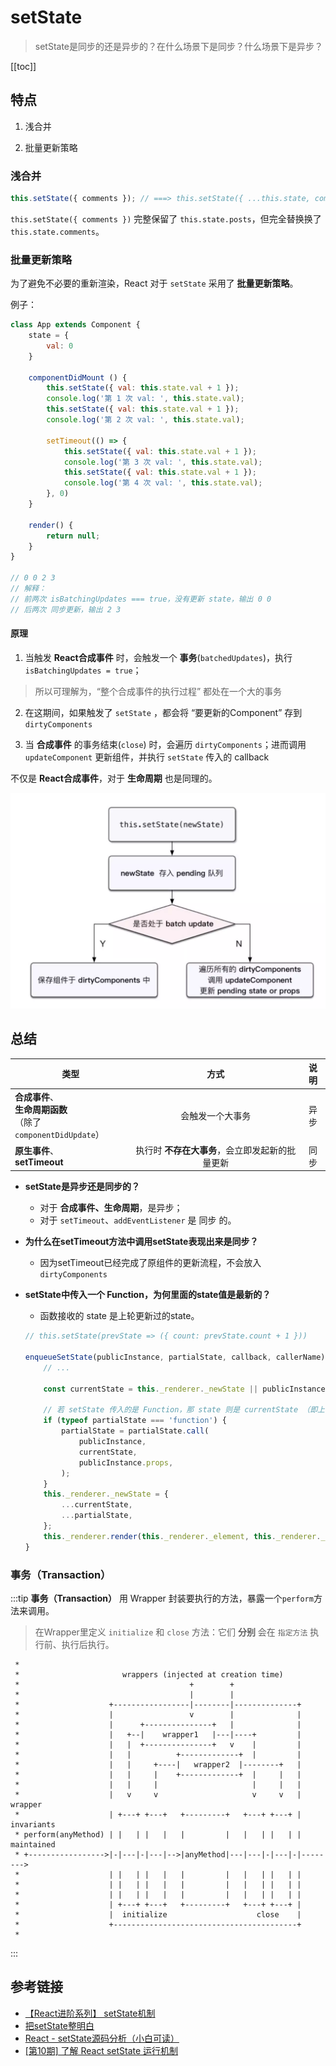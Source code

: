 # setState
> setState是同步的还是异步的？在什么场景下是同步？什么场景下是异步？

[[toc]]

## 特点
1. 浅合并

2. 批量更新策略

### 浅合并
```jsx
this.setState({ comments }); // ===> this.setState({ ...this.state, comments })
```
`this.setState({ comments })` 完整保留了 `this.state.posts`，但完全替换换了 `this.state.comments`。

### 批量更新策略
为了避免不必要的重新渲染，React 对于 `setState` 采用了 **批量更新策略**。

例子：
```js
class App extends Component {
    state = { 
        val: 0
    }

    componentDidMount () {
        this.setState({ val: this.state.val + 1 });
        console.log('第 1 次 val: ', this.state.val);
        this.setState({ val: this.state.val + 1 });
        console.log('第 2 次 val: ', this.state.val);

        setTimeout(() => {
            this.setState({ val: this.state.val + 1 });
            console.log('第 3 次 val: ', this.state.val);
            this.setState({ val: this.state.val + 1 });
            console.log('第 4 次 val: ', this.state.val);
        }, 0)
    }

    render() {
        return null;
    }
}

// 0 0 2 3
// 解释：
// 前两次 isBatchingUpdates === true，没有更新 state，输出 0 0
// 后两次 同步更新，输出 2 3
```

#### 原理
1. 当触发 **React合成事件** 时，会触发一个 **事务**(`batchedUpdates`)，执行 `isBatchingUpdates = true`；
> 所以可理解为，“整个合成事件的执行过程” 都处在一个大的事务

2. 在这期间，如果触发了 `setState` ，都会将 “要更新的Component” 存到 `dirtyComponents`

3. 当 **合成事件** 的事务结束(`close`) 时，会遍历 `dirtyComponents`；进而调用 `updateComponent` 更新组件，并执行 `setState` 传入的 callback

不仅是 **React合成事件**，对于 **生命周期** 也是同理的。
 
 ![alt](./img/img-1.png)


## 总结
| 类型 | 方式 | 说明 |
| ----- |:---:|:---:|
| **合成事件**、<br/>**生命周期函数**<br/>（除了`componentDidUpdate`） | 会触发一个大事务 | 异步 |
| **原生事件**、<br/>**setTimeout** | 执行时 **不存在大事务**，会立即发起新的批量更新 | 同步 |


 - **setState是异步还是同步的？**
    - 对于 **合成事件、生命周期**，是异步；
    - 对于 `setTimeout`、`addEventListener` 是 同步 的。

 - **为什么在setTimeout方法中调用setState表现出来是同步？**
    - 因为setTimeout已经完成了原组件的更新流程，不会放入`dirtyComponents`

 - **setState中传入一个 Function，为何里面的state值是最新的？**
    - 函数接收的 state 是上轮更新过的state。
    ```js
    // this.setState(prevState => ({ count: prevState.count + 1 }))

    enqueueSetState(publicInstance, partialState, callback, callerName) {
        // ...  

        const currentState = this._renderer._newState || publicInstance.state;

        // 若 setState 传入的是 Function，那 state 则是 currentState （即上一轮更新过的 state）
        if (typeof partialState === 'function') {
            partialState = partialState.call(
                publicInstance,
                currentState,
                publicInstance.props,
            );
        }
        this._renderer._newState = {
            ...currentState,
            ...partialState,
        };
        this._renderer.render(this._renderer._element, this._renderer._context);
    }
    ```

### 事务（Transaction）
:::tip
**事务（Transaction）** 用 Wrapper 封装要执行的方法，暴露一个`perform`方法来调用。
> 在Wrapper里定义 `initialize` 和 `close` 方法：它们 **分别** 会在 `指定方法` 执行前、执行后执行。
```
 * 
 *                       wrappers (injected at creation time)
 *                                      +        +
 *                                      |        |
 *                    +-----------------|--------|--------------+
 *                    |                 v        |              |
 *                    |      +---------------+   |              |
 *                    |   +--|    wrapper1   |---|----+         |
 *                    |   |  +---------------+   v    |         |
 *                    |   |          +-------------+  |         |
 *                    |   |     +----|   wrapper2  |--------+   |
 *                    |   |     |    +-------------+  |     |   |
 *                    |   |     |                     |     |   |
 *                    |   v     v                     v     v   | wrapper
 *                    | +---+ +---+   +---------+   +---+ +---+ | invariants
 * perform(anyMethod) | |   | |   |   |         |   |   | |   | | maintained
 * +----------------->|-|---|-|---|-->|anyMethod|---|---|-|---|-|-------->
 *                    | |   | |   |   |         |   |   | |   | |
 *                    | |   | |   |   |         |   |   | |   | |
 *                    | |   | |   |   |         |   |   | |   | |
 *                    | +---+ +---+   +---------+   +---+ +---+ |
 *                    |  initialize                    close    |
 *                    +-----------------------------------------+
 * 
```
:::
## 参考链接
 - [【React进阶系列】 setState机制](https://segmentfault.com/a/1190000016805467#item-7)
 - [把setState整明白](https://www.jianshu.com/p/885743d7a094)
 - [React - setState源码分析（小白可读）](https://juejin.im/post/5aa25967518825558251f61f#heading-6)
 - [[第10期] 了解 React setState 运行机制](https://cloud.tencent.com/developer/article/1592636)
